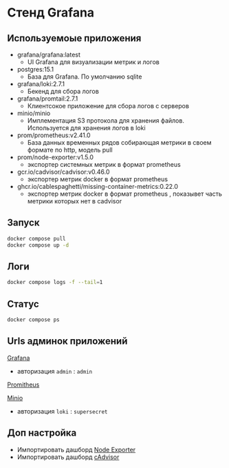 # Стенд Grafana

## Используемоые приложения

* grafana/grafana:latest
    * UI Grafana для визуализации метрик и логов
* postgres:15.1
    * База для Grafana. По умолчанию sqlite
* grafana/loki:2.7.1
    * Бекенд для сбора логов
* grafana/promtail:2.7.1
    * Клиентсокое приложение для сбора логов с серверов
* minio/minio
    * Имплементация S3 протокола для хранения файлов. Используется для хранения логов в loki
* prom/prometheus:v2.41.0
    * База данных временных рядов собирающая метрики в своем формате по http, модель pull
* prom/node-exporter:v1.5.0
    * экспортер системных метрик в формат prometheus
* gcr.io/cadvisor/cadvisor:v0.46.0
    * экспортер метрик docker в формат prometheus
* ghcr.io/cablespaghetti/missing-container-metrics:0.22.0
    * экспортер метрик docker в формат prometheus , показывет часть метрики которых нет в cadvisor

## Запуск

```bash
docker compose pull
docker compose up -d

```

## Логи

```bash
docker compose logs -f --tail=1
```

## Статус

```bash
docker compose ps
```

## Urls админок приложений

[Grafana](http://127.1.1.1:3000)
* авторизация `admin` : `admin`

[Promitheus](http://127.1.1.1:9090)

[Minio](http://127.1.1.1:9001)
* авторизация `loki` :  `supersecret`


## Доп настройка
 * Импортировать дашборд [Node Exporter](https://grafana.com/graBfana/dashboards/1860-node-exporter-full/)
 * Импортировать дашборд [cAdvisor](https://grafana.com/grafana/dashboards/10657-docker-and-system-monitoring/)
